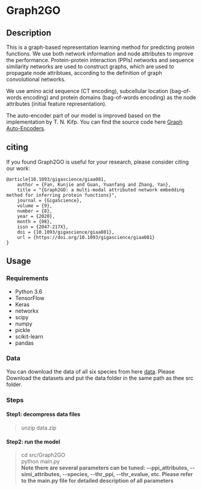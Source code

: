 # Graph2GO
## Description
This is a graph-based representation learning method for predicting protein functions. We use both network information and node attributes to improve the performance. Protein-protein interaction (PPIs) networks and sequence similarity networks are used to construct graphs, which are used to propagate node attribtues, according to the definition of graph convolutional networks.

We use amino acid sequence (CT encoding), subcellular location (bag-of-words encoding) and protein domains (bag-of-words encoding) as the node attributes (initial feature representation).

The auto-encoder part of our model is improved based on the implementation by T. N. Kifp. You can find the source code here [Graph Auto-Encoders](https://github.com/tkipf/gae). 

## citing
If you found Graph2GO is useful for your research, please consider citing our work:
```
@article{10.1093/gigascience/giaa081,
    author = {Fan, Kunjie and Guan, Yuanfang and Zhang, Yan},
    title = "{Graph2GO: a multi-modal attributed network embedding method for inferring protein functions}",
    journal = {GigaScience},
    volume = {9},
    number = {8},
    year = {2020},
    month = {08},
    issn = {2047-217X},
    doi = {10.1093/gigascience/giaa081},
    url = {https://doi.org/10.1093/gigascience/giaa081}
}
```

## Usage
### Requirements
- Python 3.6
- TensorFlow
- Keras
- networkx
- scipy
- numpy
- pickle
- scikit-learn
- pandas

### Data
You can download the data of all six species from here <a href="https://www.dropbox.com/s/ilrudy0j7wb7b8s/data.zip?dl=0" target="_blank">data</a>. Please Download the datasets and put the data folder in the same path as thee src folder.

### Steps
#### Step1: decompress data files
> unzip data.zip

#### Step2: run the model
> cd src/Graph2GO     
> python main.py    
> **Note there are several parameters can be tuned: --ppi_attributes, --simi_attributes, --species, --thr_ppi, --thr_evalue, etc. Please refer to the main.py file for detailed description of all parameters**
